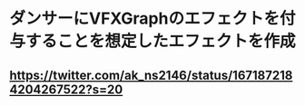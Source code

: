 # ダンサーにVFXGraphのエフェクトを付与することを想定したエフェクトを作成

## https://twitter.com/ak_ns2146/status/1671872184204267522?s=20
